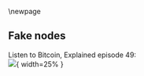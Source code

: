 \newpage
## Fake nodes

Listen to Bitcoin, Explained episode 49:\
![](qr/49.png){ width=25% }

<!--
Chaincode podcast that also covers this attack: https://podcast.chaincode.com/2021/10/26/pieter-wuille-amiti-uttarwar-p2p.html
Paper that describes attack and speculates about reason: https://arxiv.org/abs/2108.00815
Bitcoin Talk thread noticing attack: https://bitcointalk.org/index.php?topic=5348856.0
Pull request that mitigates the attack: https://github.com/bitcoin/bitcoin/pull/22387
Explanation of ADDR message: https://developer.bitcoin.org/reference/p2p_networking.html#addr
-->

<!--
Aaron started the episode by saying we were scraping the bottom of possible subjects
to cover, but then I offer a different spin. That's where the transcript starts:
-->

<!--

Sjors:
Did you know that Bitcoin was attacked?

Aaron:
Oh, that's a much better angle.

Sjors:
And that the media is hiding this from us because they haven't been talking about it. It's a cover up.

Aaron:
Yeah. We have a-

Sjors:
We're going to bring the truth.

Aaron:
We're going to bring you the truth on this episode on the attack that was happening on Bitcoin, it was the attack of the fake peers.

Sjors:
The attack of the fake peers, yes.

Aaron:
It almost sounds like a movie title even.

Sjors:
Yeah. I mean there's David Gerard's book, you know, Attack of the 50 Foot Blockchain, but this is the attack of the fake peers, yep.

Aaron:
All right, so Sjors, I think I'm just going to give you the stage on this one. What was the attack? What is that attack of the fake peers? What happened, Sjors?

Sjors:
Well, it was a cold day in July. No. So somewhere in July.

Aaron:
So it must have been in the Netherlands if it was cold.

Sjors:
Exactly. Somewhere in July, what people started noticing, people who are running nodes, is that sort of random people were connecting to them. Now, of course this happens all the time, but these random people that were connecting to them would connect to them and then send, I think it was 500 messages and each of those 500 messages would contain 10 addresses that were supposed to represent other nodes in the network. And that's quite unusual.

Aaron:
Yeah, so when you say addresses, you mean IP addresses in this context?

Sjors:
Yes, that's right. So they would connect you and say, hey did you know about these 10 IP addresses? And did you know about these 10 IP addresses? And they would just do that 500 times and then they would disconnect. And that's a bit weird.

Aaron:
Yeah, so maybe before we move on, we should take a small step back, which is we discussed this in previous episodes. You are our library guy. So maybe you know which episodes these were, but we discussed in previous episodes how nodes essentially bootstrap to the network. That is how do Bitcoin nodes find other Bitcoin nodes, right?

Sjors:
Yeah. We discussed it in episode 13 and we talked about, yeah, so the node starts up and it usually looks at a DNS seed, say hey, tell me something. If there's like five or six DNS seeds of people who are... It's not really trusted, but it is definitely not untrusted either. They get a list of nodes to connect to and then your node will just randomly try a couple and others and others.

Aaron:
Yeah, and now you're using the word node, but these are also IP addresses, right?

Sjors:
Yes.

Aaron:
Yeah. So you start with a small group of IP addresses and then from there, the nodes you connect to, they will share more IP addresses of other nodes with you and that's how you connect to more nodes and that's sort of how the network forms, right? So there are messages between nodes sharing IP addresses about other nodes.

Sjors:
That's right. Yeah.

Aaron:
Right. And it's these messages that you just explained were being spoofed. Is that the right way to put it?

Sjors:
Well the messages are real, but the contents was nonsense. So, indeed, a node would connect you and they would send you a bunch of addresses, but it turns out those addresses were just random numbers. So an IP address is just a number, but one to 255 and then another number one to 255, et cetera. Four numbers usually with IPv4. And yeah, those numbers were just randomly generated. So if you were to map them out, you would see they were all over the spectrum and that's not actually what the internet looks like because a lot of IP addresses are not used at all. And so it included IP addresses that just cannot exist.

Sjors:
So clearly they were artificial IP addresses and the problem with that is that then the odds of there actually being a node there is not that good, right? Because if you're just making up a random IP address, then there might not be a node there. The whole point of gossiping the nodes is that you get actual nodes. Because you could just try random IP addresses yourself if you wanted to.

Aaron:
Right. So there were nodes on the network that were sharing random IP addresses with other nodes on the network. And that's what we're defining as an attack here because the IP addresses that they were sharing were just random numbers and they didn't actually point you to a real Bitcoin node, right?

Sjors:
Yeah. And apparently according to the people who did some research on it, it happened on a fairly large scale. So, these people were connecting to lots and lots and lots of nodes in the network. At least to the nodes that are listening because one of the things is if you're starting a node, you might not be listening to the outside world. It depends. Especially if you're behind a router, it's not always the case. But if your node is listening to the outside world, then what it does is it actually tells its peers its own IP address. So, the first time you connect to another node, you're saying, hey, by the way this is my IP address, please spread the word.

Aaron:
Do you say it's yours? Or do you just give an IP address that is yours?

Sjors:
I think you just give one.

Aaron:
Right.

Sjors:
And the other node doesn't really know. But you can give up to 10 and that's kind of the mechanism that this attack is exploiting is kind of saying, hello, here's 10 IP addresses and the usual assumption is if that's a new node then, you know, the first one is probably that node. So they were kind of abusing the way that nodes used to introduce themselves to the network because once your address has been gossiped around, then people can connect to you and give you good stuff.

Aaron:
All right. So I'm running a listening node. I don't think I actually am, but as a matter of example, Sjors, I'm running a listening node.

Sjors:
Yep.

Aaron:
Now, there is this other node that we just explained that is sharing random IP addresses. So it's sharing that with my node and we just defined this as an attack. Why are we defining this as an attack? What's the problem for me or for my nodes? How am I a victim of what's going on?

Sjors:
Well, it's not a big problem for your node in reality. So, it's kind of a mild attack you could say, at least in terms of, it's not an attack that would kill your node in any way. It would just get these IP addresses and then, you know, we talked about in earlier episodes, I think anyway, when a node gets a list of IP addresses, it puts them in a bunch of buckets and shuffles them around and makes sure that it doesn't listen too much to the same source. And so, you already have lots of IP addresses from earlier from honest nodes. So most likely it won't bother you too much. You might connect to a few nodes that don't exist, you know, you're just wasting some of your time, but not a huge amount.

Aaron:
But I would connect to these IP addresses?

Sjors:
Eventually yes.

Aaron:
Or would my node just notice that these aren't nodes and just disconnect immediately?

Sjors:
Well, but that process takes time, right?

Aaron:
Okay yeah. That's what I'm asking, yeah.

Sjors:
Your node is keeping a list of IP addresses that it could potentially connect to if it needs more connections.

Aaron:
Got it. So basically-

Sjors:
And then it will go through that list that is a useless list basically.

Aaron:
Right. So it's wasting some of my resources? It's wasting some of my resources because my node is storing IP addresses that aren't real Bitcoin node IP addresses. So I guess that's a little bit of waste there. And then once in a while, I'll try to connect with the node and that's a little bit of bandwidth waste and that's sort of it?

Sjors:
Yeah. So, at the individual level this is not really, you know, you could call it an attack. It's like a kid throwing a little pebble at you. You could tell the kid, hey you're attacking me and you could shoot the kid, but usually we just keep walking.

Aaron:
Got it.

Sjors:
And nobody noticed it, right? Most people who are not actively looking at their node would have not even known that this attack happened. So that's good.

Aaron:
So then why would an attack, I think that's the next question, why would an attacker even bother then? Because clearly someone was bothering to do that. So what is the potential benefit of this type of attack?

Sjors:
So there's two people who wrote a paper, Matthias Gutmann and Max Baumstark link to it in the show nodes from, I believe, the Council Institute of Technology. And the department is the Institute of Information Security and Dependability. And I guess that might give a little hint.

Sjors:
So what they're guessing is that this attacker was not so much trying to destroy the network as they were trying to map the network to get a sense of how well nodes are connected to each other. And the reason they can do that is because when you receive these 10 IP addresses, you will forward some of them to some of your peers, but not all of them. So you get some exponential decay where you sent them to your neighbors and their neighbors send some of them to their neighbors. And so if you're the attacker and you're also just running regular nodes, then eventually you'll hear some of the echo of your own attack, basically, because your peers will eventually relay it back to you. And by looking at this echo, you can determine a little bit of what the network looks like, the shape of it, how well connected it is, how robust it is.

Aaron:
Right. So, in the same way that individual transactions, for example, make their way through the network by nodes forwarding the transaction to other nodes. They are also forwarding these IP addresses to other nodes. So if you keep track of how the IP addresses are shared over the network, you learn something about how nodes connect to each other, which nodes connect to each other, in what order they connect to each other, that kind of stuff?

Sjors:
Roughly. Though, not precisely.

Aaron:
Yeah and you can potentially use that to analyze the actual transactions as well? So if you want to learn something about where transactions originate, for example.

Sjors:
I don't think you can with this type of attack, that's at least what I've been told. But at least you can get a general sense of the shape, or maybe the robustness of the network. So, that's useful information if you want to attack in the future perhaps. Or, you know, more likely my guess would be maybe it was just research people doing research, right? Some academic research, trying to find out what the network looks like.

Aaron:
Right.

Sjors:
And maybe they will publish a paper next year.

Aaron:
Right. So, what it does is it helps you map the network and for whatever reason you want to do that, we don't know that, but it helps you map the network, it helps you figure out who's connecting to who?

Sjors:
Yeah, but there are some defense mechanisms in nodes already to make it not too easy to use this information. So, for example, one thing is if you're telling a node a bunch of IP addresses, it's not immediately going to connect to all of them because that would be kind of obvious. And it doesn't relay all of them and there is some time delay in when it relays some of them. So, it makes it very difficult to say specifically which node connects to which node connects to which node.

Aaron:
And are these defense mechanisms specifically for this type of attack then?

Sjors:
That's my guess, but I'm not sure.

Aaron:
And have they've been in Bitcoin Core for a long time or are they new?

Sjors:
I think they get incrementally added. I guess when people do these types of attacks, then people like Greg Maxwell and Pieter Wuille will look at it and be like, well maybe we can add this little defense.

Aaron:
Ah, I see. So, these are attacks that have been happening more often over the past couple of years?

Sjors:
I think so. Not this specific type of attack.

Aaron:
But these general types of IP sharing attacks?

Sjors:
I think just probing the network in weird ways.

Aaron:
Right.

Sjors:
But it's not really my area of expertise so I can't really tell much more about that than this vague answer that I just gave you that it does seem that people are probing the Bitcoin network.

Aaron:
Fair enough.

Sjors:
Often probably just for research, but who knows, you know, there might be some evil army out there that's looking for a way.

Aaron:
So, is there a solution, is there a definitive solution? Is this even a concern that developers feel deserves a solution?

Sjors:
So, there is indeed a counter measure that's been added.

Aaron:
This was already-

Sjors:
Like you said it wasn't a... Yeah, so that's kind of the cliffhanger we can end on but first let me explain what the counter measure is.

Sjors:
The counter measure basically says that normally when people are acting nice, they will connect to you and they'll send you one IP address, namely their own and then occasionally they'll send you some other IP addresses, but not very frequently. And the people have measured the average speed. I think it's once every 20 seconds on average or something like that. And so the is defense mechanism-

Aaron:
Once in every 20 seconds an average node will share an IP address with a peer?

Sjors:
Yeah. It might be a different number but anyway, there's some average number.

Aaron:
Something in that ballpark?

Sjors:
Yeah. And so you can use that by introducing sort of a rate limiter. So a rate limiter basically says, okay, when a new node connects to me, I'll allow it to send me one address immediately and then I'm going to allow it every 20 seconds up to one address. So it just tracks how many seconds have gone by, and if it's sending too many addresses, it'll just ignore the new ones that will go over this rate limit. So you don't get punished for it, but this way when somebody connects to you and send a fire hose of addresses to you, you just ignore all of them.

Aaron:
Right.

Sjors:
Except the first one. Now, there are cases when nodes actually want to receive addresses from their peer and there's a special message from that. So, if somebody connects to you and you say, please tell me addresses, give me up to a thousand, then of course you will not rate limit the response. You'll make sure that they can actually give you those addresses, but if it's unsolicited, then you rate limit it.

Aaron:
Sure, so it's rate limited unless you override that limit.

Sjors:
Yeah.

Aaron:
Simple enough.

Sjors:
And that pretty much gets rid of this attack. Now, the interesting part is that apparently this-

Aaron:
Is the cliffhanger?

Sjors:
This is the cliffhanger.

Aaron:
Nice.

Sjors:
This fix was added before the attack happened. A few weeks before, or even just one week before.

Aaron:
So the fix was added in Bitcoin Core?

Sjors:
Yeah. So not released, it was just in the... No, it wasn't even wasn't even merch. So it was an open pool request.

Aaron:
Right.

Sjors:
So that means a proposed change to Bitcoin Core. And it was open, and then I think a week later or so that attack happened and it was then merged like a couple weeks later, but it's been released now in version 22.0.

Aaron:
Right. So the problem was anticipated, a solution was developed and before the solution was actually deployed, the problem was abused.

Sjors:
Yeah. So it almost sounds like somebody saw the solution and thought maybe I can do this attack. Right? Or perhaps somebody was already planning this attack and then thought, oh shit, I better do it now because it won't be possible anymore soon.

Aaron:
Yeah that's an interesting point about open source development in general. Now, this is a very innocent example, but we've seen other examples of this. I remember, you know, back in the Bitcoin Unlimited days, if you remember that, where they had this alternative implementation that had a bug in it, and then it was basically the bug was fixed, but before the fix was deployed, the bug was-

Sjors:
It was exploited by somebody, yeah.

Aaron:
Exploited and it brought down all the Bitcoin Unlimited nodes at that time.

Sjors:
Yeah, so around 2013 on Bitcoin something similar didn't happen, but could have happened where I think the OpenSSL library basically was made stricter in its software by saying, okay, the signatures have to be, I don't know, some positive number or not a negative number. Some constraints on the signatures was made because otherwise OpenSSL would be unpredictable or something like that. And it was presented as just a nice cleanup software, but it was actually also a patch for a security vulnerability where somebody could have posted a slightly different kind of signature and caused a fork because some nodes would accept it and other nodes would not accept it.

Aaron:
This is a very interesting problem. I think it has happened a few times before, and it seems like the overall solution from Bitcoin Core developers is to pretend that it's not a big deal until people have actually downloaded and used the software, and then later they'll reveal that it was actually a much bigger problem that they-

Sjors:
At least in those examples, that that seems to have happened, yeah. And that's of course not ideal because in open source development, you want to be very transparent about things you're changing because, you know, if you're being not transparent about fixing a critical bug, then maybe you're also not transparent about adding inflation. Right? So, it's a delicate balance.

Aaron:
Well, that's another example actually. There was also the inflation bug a couple years ago and that was another example where the fix was presented as something very unimportant.

Sjors:
Well no, it was presented as important, but it was not the full truth. It was presented as this will crash your node this bug, and we fixed a bug that can crash your node. And that was true, it could crash your node, but it could also create inflation. Which was a bit more important and that was of course not announced.

Aaron:
Yeah.

Sjors:
Because somebody could have done that in that window of opportunity.

Aaron:
It's an interesting problem. Anyways, back to the fake peers attack. The fake peers attack happened as we discussed after a fix was actually written but not deployed yet. But now the fix is deployed. It was deployed in Bitcoin Core 22?

Sjors:
Yeah, so anybody's who is running Bitcoin Core 22 won't have this problem and anybody who doesn't still doesn't really have the problem.

Aaron:
Got it. I think that covers it all, Sjors, for now.

Sjors:
I think so too. So in that case, thank you for listening to Bitcoin Explained.

Aaron:
There you go.

-->
